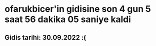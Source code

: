 # ofarukbicer'in gidisine son 4 gun 5 saat 56 dakika 05 saniye kaldi

## Gidis tarihi: 30.09.2022 :(